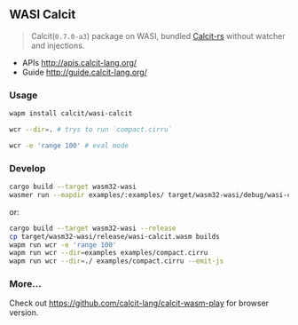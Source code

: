## WASI Calcit

> Calcit(`0.7.0-a3`) package on WASI, bundled [Calcit-rs](https://github.com/calcit-lang/calcit) without watcher and injections.

- APIs <http://apis.calcit-lang.org/>
- Guide <http://guide.calcit-lang.org/>

### Usage

```bash
wapm install calcit/wasi-calcit

wcr --dir=. # trys to run `compact.cirru`

wcr -e 'range 100' # eval mode
```

### Develop

```bash
cargo build --target wasm32-wasi
wasmer run --mapdir examples/:examples/ target/wasm32-wasi/debug/wasi-calcit.wasm -- examples/compact.cirru
```

or:

```bash
cargo build --target wasm32-wasi --release
cp target/wasm32-wasi/release/wasi-calcit.wasm builds
wapm run wcr -e 'range 100'
wapm run wcr --dir=examples examples/compact.cirru
wapm run wcr --dir=./ examples/compact.cirru --emit-js
```

### More...

Check out <https://github.com/calcit-lang/calcit-wasm-play> for browser version.
